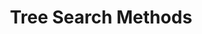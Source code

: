 ---
word: "true"

types: "word"

title: "Tree Search Methods"

categories: ['']

tags: ['Tree', 'Search', 'Methods']

arabic: 'أساليب البحث الشجرية'

arexps: []

enwords: ['Tree Search Methods']

enexps: []

arlexicons: 'س'

enlexicons: 'T'

authors: ['Ruqayya Roshdy']

translators: ['']

citations: 'مقدمة في حوسبة اللغة العربية'

sources: 'مركز الملك عبدالله بن عبدالعزيز الدولي لخدمة اللغة العربية'

slug: ""
---